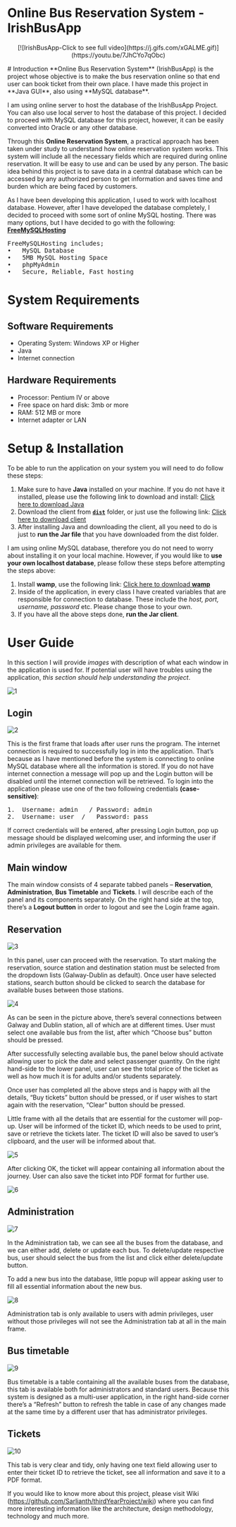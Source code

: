 # Online Bus Reservation System - IrishBusApp
<p align="center">
[![IrishBusApp-Click to see full video](https://j.gifs.com/xGALME.gif)](https://youtu.be/7JhCYo7qObc)
</p>
# Introduction
**Online Bus Reservation System** (IrishBusApp) is the project whose objective is to make the bus reservation online so that end user can book ticket from their own place. I have made this project in **Java GUI**, also using **MySQL database**.

I am using online server to host the database of the IrishBusApp Project. You can also use local server to host the database of this project. I decided to proceed with MySQL database for this project, however, it can be easily converted into Oracle or any other database.

Through this **Online Reservation System**, a practical approach has been taken under study to understand how online reservation system works. This system will include all the necessary fields which are required during online reservation. It will be easy to use and can be used by any person. The basic idea behind this project is to save data in a central database which can be accessed by any authorized person to get information and saves time and burden which are being faced by customers.

As I have been developing this application, I used to work with localhost database. However, after I have developed the database completely, I decided to proceed with some sort of online MySQL hosting. There was many options, but I have decided to go with the following: [**FreeMySQLHosting**](https://www.freemysqlhosting.net/)
<pre>
FreeMySQLHosting includes;
•	MySQL Database
•	5MB MySQL Hosting Space
•	phpMyAdmin
•	Secure, Reliable, Fast hosting
</pre>
  
# System Requirements
## Software Requirements
* Operating System: Windows XP or Higher
* Java
* Internet connection

## Hardware Requirements
* Processor: Pentium IV or above
* Free space on hard disk: 3mb or more
* RAM: 512 MB or more
* Internet adapter or LAN

# Setup & Installation
To be able to run the application on your system you will need to do follow these steps:

1.	Make sure to have **Java** installed on your machine. If you do not have it installed, please use the following link to download and install: [Click here to download Java](https://java.com/en/download/)
2.	Download the client from [**`dist`**](https://github.com/Sarlianth/thirdYearProject/tree/master/dist) folder, or just use the following link: [Click here to download client](https://github.com/Sarlianth/thirdYearProject/blob/master/dist/IrishBusApp.jar)
3.	After installing Java and downloading the client, all you need to do is just to **run the Jar file** that you have downloaded from the dist folder.

I am using online MySQL database, therefore you do not need to worry about installing it on your local machine. However, if you would like to **use your own localhost database**, please follow these steps before attempting the steps above:

1.	Install **wamp**, use the following link: [Click here to download **wamp**](https://sourceforge.net/projects/wampserver/files/WampServer%203/WampServer%203.0.0/)
2.	Inside of the application, in every class I have created variables that are responsible for connection to database. These include the *host, port, username, password* etc. Please change those to your own.
3.	If you have all the above steps done, **run the Jar client**.


# User Guide
In this section I will provide *images* with description of what each window in the application is used for. If potential user will have troubles using the application, *this section should help understanding the project*.

![1](https://cloud.githubusercontent.com/assets/10263556/25205210/59641b06-2559-11e7-86f7-30c1371588be.jpg)

## Login
![2](https://cloud.githubusercontent.com/assets/10263556/25205212/5c34fc74-2559-11e7-87b3-a4ed45c323ef.jpg)
 	
This is the first frame that loads after user runs the program. The internet connection is required to successfully log in into the application. That’s because as I have mentioned before the system is connecting to online MySQL database where all the information is stored. If you do not have internet connection a message will pop up and the Login button will be disabled until the internet connection will be retrieved. To login into the application please use one of the two following credentials **(case-sensitive)**:

<pre>
1.	Username: admin	  /	Password: admin
2.	Username: user	/	Password: pass 
</pre>

If correct credentials will be entered, after pressing Login button, pop up message should be displayed welcoming user, and informing the user if admin privileges are available for them.

## Main window
The main window consists of 4 separate tabbed panels – **Reservation**, **Administration**, **Bus Timetable** and **Tickets**. I will describe each of the panel and its components separately. On the right hand side at the top, there’s a **Logout button** in order to logout and see the Login frame again.

## Reservation

![3](https://cloud.githubusercontent.com/assets/10263556/25205218/5ec49062-2559-11e7-94d9-5ec8480b0202.jpg)

In this panel, user can proceed with the reservation. To start making the reservation, source station and destination station must be selected from the dropdown lists (Galway-Dublin as default). Once user have selected stations, search button should be clicked to search the database for available buses between those stations. 
  
![4](https://cloud.githubusercontent.com/assets/10263556/25205222/609933a2-2559-11e7-964a-c7707f743975.jpg)

As can be seen in the picture above, there’s several connections between Galway and Dublin station, all of which are at different times. User must select one available bus from the list, after which “Choose bus” button should be pressed.

After successfully selecting available bus, the panel below should activate allowing user to pick the date and select passenger quantity. On the right hand-side to the lower panel, user can see the total price of the ticket as well as how much it is for adults and/or students separately. 

Once user has completed all the above steps and is happy with all the details, “Buy tickets” button should be pressed, or if user wishes to start again with the reservation, “Clear” button should be pressed. 

Little frame with all the details that are essential for the customer will pop-up. User will be informed of the ticket ID, which needs to be used to print, save or retrieve the tickets later. The ticket ID will also be saved to user’s clipboard, and the user will be informed about that.

![5](https://cloud.githubusercontent.com/assets/10263556/25205228/626a5058-2559-11e7-8fb5-0810b9f23f33.jpg)

After clicking OK, the ticket will appear containing all information about the journey. User can also save the ticket into PDF format for further use.

![6](https://cloud.githubusercontent.com/assets/10263556/25205231/63d68de4-2559-11e7-9d96-7076b23fe7cf.jpg)


## Administration

![7](https://cloud.githubusercontent.com/assets/10263556/25205236/6545037c-2559-11e7-9fb5-f634e7820182.jpg)

In the Administration tab, we can see all the buses from the database, and we can either add, delete or update each bus. To delete/update respective bus, user should select the bus from the list and click either delete/update button.

To add a new bus into the database, little popup will appear asking user to fill all essential information about the new bus.

![8](https://cloud.githubusercontent.com/assets/10263556/25205239/66aa9fe2-2559-11e7-8fa0-9bfab863d9ab.jpg)

Administration tab is only available to users with admin privileges, user without those privileges will not see the Administration tab at all in the main frame.

## Bus timetable

![9](https://cloud.githubusercontent.com/assets/10263556/25205241/684f6152-2559-11e7-9063-29bf3e94cf7c.jpg)

Bus timetable is a table containing all the available buses from the database, this tab is available both for administrators and standard users. Because this system is designed as a multi-user application, in the right hand-side corner there’s a “Refresh” button to refresh the table in case of any changes made at the same time by a different user that has administrator privileges. 

## Tickets

![10](https://cloud.githubusercontent.com/assets/10263556/25205243/6a3fe428-2559-11e7-9df3-c36d25345974.jpg)

This tab is very clear and tidy, only having one text field allowing user to enter their ticket ID to retrieve the ticket, see all information and save it to a PDF format.

If you would like to know more about this project, please visit Wiki (https://github.com/Sarlianth/thirdYearProject/wiki) where you can find more interesting information like the architecture, design methodology, technology and much more.
